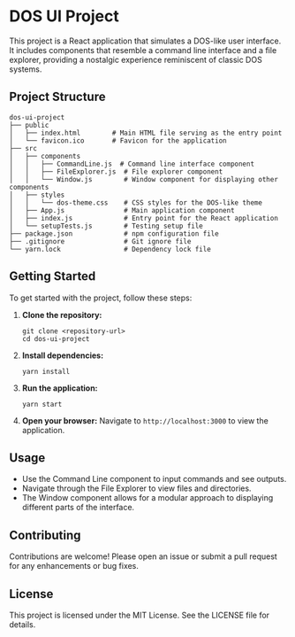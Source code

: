 # DOS UI Project

This project is a React application that simulates a DOS-like user interface. It includes components that resemble a command line interface and a file explorer, providing a nostalgic experience reminiscent of classic DOS systems.

## Project Structure

```
dos-ui-project
├── public
│   ├── index.html        # Main HTML file serving as the entry point
│   └── favicon.ico       # Favicon for the application
├── src
│   ├── components
│   │   ├── CommandLine.js  # Command line interface component
│   │   ├── FileExplorer.js  # File explorer component
│   │   └── Window.js        # Window component for displaying other components
│   ├── styles
│   │   └── dos-theme.css    # CSS styles for the DOS-like theme
│   ├── App.js               # Main application component
│   ├── index.js             # Entry point for the React application
│   └── setupTests.js        # Testing setup file
├── package.json             # npm configuration file
├── .gitignore               # Git ignore file
└── yarn.lock                # Dependency lock file
```

## Getting Started

To get started with the project, follow these steps:

1. **Clone the repository:**
   ```
   git clone <repository-url>
   cd dos-ui-project
   ```

2. **Install dependencies:**
   ```
   yarn install
   ```

3. **Run the application:**
   ```
   yarn start
   ```

4. **Open your browser:**
   Navigate to `http://localhost:3000` to view the application.

## Usage

- Use the Command Line component to input commands and see outputs.
- Navigate through the File Explorer to view files and directories.
- The Window component allows for a modular approach to displaying different parts of the interface.

## Contributing

Contributions are welcome! Please open an issue or submit a pull request for any enhancements or bug fixes.

## License

This project is licensed under the MIT License. See the LICENSE file for details.